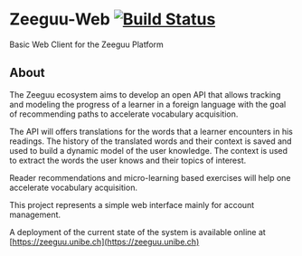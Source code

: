 # Zeeguu-Web [![Build Status](https://travis-ci.org/zeeguu-ecosystem/Zeeguu-Web.svg?branch=master)](https://travis-ci.org/zeeguu-ecosystem/Zeeguu-Web)

Basic Web Client for the Zeeguu Platform


## About

The Zeeguu ecosystem aims to develop an open API that allows tracking and modeling the progress 
of a learner in a foreign language with the goal of recommending paths to accelerate vocabulary 
acquisition.

The API will offers translations for the words that a learner encounters in his readings. 
The history of the translated words and their context is saved and used to build a dynamic 
model of the user knowledge. The context is used to extract the words the user knows and their 
topics of interest.

Reader recommendations and micro-learning based exercises will help one accelerate vocabulary 
acquisition.

This project represents a simple web interface mainly for account management.  

A deployment of the current state of the system is available online at [https://zeeguu.unibe.ch](https://zeeguu.unibe.ch)

